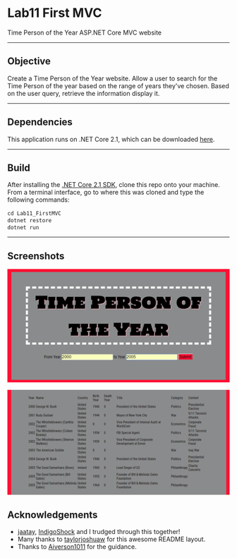 # Lab11 First MVC
Time Person of the Year ASP.NET Core MVC website

---
## Objective
Create a Time Person of the Year website.  Allow a user to search
for the Time Person of the year based on the range of years they've chosen.
Based on the user query, retrieve the information display it.

---
## Dependencies
This application runs on .NET Core 2.1, which can be downloaded [here](https://www.microsoft.com/net/download/macos).

---
## Build
After installing the [.NET Core 2.1 SDK](https://www.microsoft.com/net/download/macos), clone this repo onto your machine. From a terminal interface, go to where this was cloned and type the following commands:

```
cd Lab11_FirstMVC
dotnet restore
dotnet run
```
---

## Screenshots

![Landing Page](/assets/mainView.png)


![Results Page](/assets/resultsView.png)

## Acknowledgements
- [jaatay](https://github.com/jaatay), [IndigoShock](https://github.com/IndigoShock)
and I trudged through this together!
- Many thanks to [taylorjoshuaw](https://github.com/taylorjoshuaw) 
for this awesome README layout.
- Thanks to [Aiverson1011](https://github.com/Aiverson1011) for the guidance.